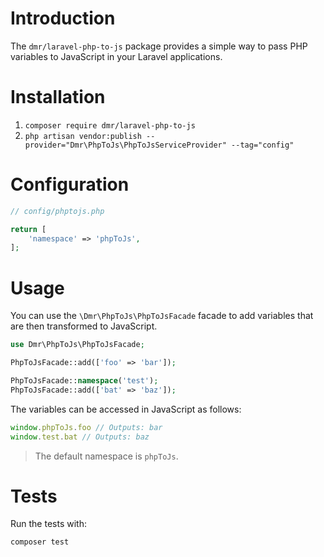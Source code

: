# Introduction

The `dmr/laravel-php-to-js` package provides a simple way to pass PHP variables to JavaScript in your Laravel applications.

# Installation

1. `composer require dmr/laravel-php-to-js`
2. `php artisan vendor:publish --provider="Dmr\PhpToJs\PhpToJsServiceProvider" --tag="config"`

# Configuration

```php
// config/phptojs.php

return [
    'namespace' => 'phpToJs',
];
```

# Usage
You can use the `\Dmr\PhpToJs\PhpToJsFacade` facade to add variables that are then transformed to JavaScript.

```php
use Dmr\PhpToJs\PhpToJsFacade;

PhpToJsFacade::add(['foo' => 'bar']);

PhpToJsFacade::namespace('test');
PhpToJsFacade::add(['bat' => 'baz']);
```

The variables can be accessed in JavaScript as follows:

```javascript
window.phpToJs.foo // Outputs: bar
window.test.bat // Outputs: baz
```

> The default namespace is `phpToJs`.

# Tests
Run the tests with:

```bash
composer test
```

